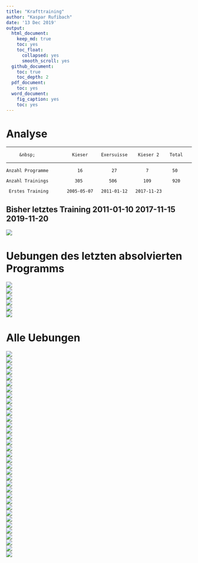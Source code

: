 ```yaml
---
title: "Krafttraining"
author: "Kaspar Rufibach"
date: '13 Dec 2019'
output:
  html_document:
    keep_md: true
    toc: yes
    toc_float:
      collapsed: yes
      smooth_scroll: yes
  github_document: 
    toc: true
    toc_depth: 2
  pdf_document:
    toc: yes
  word_document:
    fig_caption: yes
    toc: yes
---
```





# Analyse


------------------------------------------------------------------------
         &nbsp;              Kieser     Exersuisse    Kieser 2    Total 
------------------------- ------------ ------------ ------------ -------
    Anzahl Programme           16           27           7         50   

    Anzahl Trainings          305          506          109        920  

     Erstes Training       2005-05-07   2011-01-12   2017-11-23         

 Bisher letztes Training   2011-01-10   2017-11-15   2019-11-20         
------------------------------------------------------------------------


<img src="2_krafttraining_files/figure-html/unnamed-chunk-2-1.png" style="display: block; margin: auto;" />

# Uebungen des letzten absolvierten Programms

<img src="2_krafttraining_files/figure-html/unnamed-chunk-3-1.png" style="display: block; margin: auto;" /><img src="2_krafttraining_files/figure-html/unnamed-chunk-3-2.png" style="display: block; margin: auto;" /><img src="2_krafttraining_files/figure-html/unnamed-chunk-3-3.png" style="display: block; margin: auto;" /><img src="2_krafttraining_files/figure-html/unnamed-chunk-3-4.png" style="display: block; margin: auto;" /><img src="2_krafttraining_files/figure-html/unnamed-chunk-3-5.png" style="display: block; margin: auto;" /><img src="2_krafttraining_files/figure-html/unnamed-chunk-3-6.png" style="display: block; margin: auto;" />






# Alle Uebungen

<img src="2_krafttraining_files/figure-html/unnamed-chunk-4-1.png" style="display: block; margin: auto;" /><img src="2_krafttraining_files/figure-html/unnamed-chunk-4-2.png" style="display: block; margin: auto;" /><img src="2_krafttraining_files/figure-html/unnamed-chunk-4-3.png" style="display: block; margin: auto;" /><img src="2_krafttraining_files/figure-html/unnamed-chunk-4-4.png" style="display: block; margin: auto;" /><img src="2_krafttraining_files/figure-html/unnamed-chunk-4-5.png" style="display: block; margin: auto;" /><img src="2_krafttraining_files/figure-html/unnamed-chunk-4-6.png" style="display: block; margin: auto;" /><img src="2_krafttraining_files/figure-html/unnamed-chunk-4-7.png" style="display: block; margin: auto;" /><img src="2_krafttraining_files/figure-html/unnamed-chunk-4-8.png" style="display: block; margin: auto;" /><img src="2_krafttraining_files/figure-html/unnamed-chunk-4-9.png" style="display: block; margin: auto;" /><img src="2_krafttraining_files/figure-html/unnamed-chunk-4-10.png" style="display: block; margin: auto;" /><img src="2_krafttraining_files/figure-html/unnamed-chunk-4-11.png" style="display: block; margin: auto;" /><img src="2_krafttraining_files/figure-html/unnamed-chunk-4-12.png" style="display: block; margin: auto;" /><img src="2_krafttraining_files/figure-html/unnamed-chunk-4-13.png" style="display: block; margin: auto;" /><img src="2_krafttraining_files/figure-html/unnamed-chunk-4-14.png" style="display: block; margin: auto;" /><img src="2_krafttraining_files/figure-html/unnamed-chunk-4-15.png" style="display: block; margin: auto;" /><img src="2_krafttraining_files/figure-html/unnamed-chunk-4-16.png" style="display: block; margin: auto;" /><img src="2_krafttraining_files/figure-html/unnamed-chunk-4-17.png" style="display: block; margin: auto;" /><img src="2_krafttraining_files/figure-html/unnamed-chunk-4-18.png" style="display: block; margin: auto;" /><img src="2_krafttraining_files/figure-html/unnamed-chunk-4-19.png" style="display: block; margin: auto;" /><img src="2_krafttraining_files/figure-html/unnamed-chunk-4-20.png" style="display: block; margin: auto;" /><img src="2_krafttraining_files/figure-html/unnamed-chunk-4-21.png" style="display: block; margin: auto;" /><img src="2_krafttraining_files/figure-html/unnamed-chunk-4-22.png" style="display: block; margin: auto;" /><img src="2_krafttraining_files/figure-html/unnamed-chunk-4-23.png" style="display: block; margin: auto;" /><img src="2_krafttraining_files/figure-html/unnamed-chunk-4-24.png" style="display: block; margin: auto;" /><img src="2_krafttraining_files/figure-html/unnamed-chunk-4-25.png" style="display: block; margin: auto;" /><img src="2_krafttraining_files/figure-html/unnamed-chunk-4-26.png" style="display: block; margin: auto;" /><img src="2_krafttraining_files/figure-html/unnamed-chunk-4-27.png" style="display: block; margin: auto;" /><img src="2_krafttraining_files/figure-html/unnamed-chunk-4-28.png" style="display: block; margin: auto;" /><img src="2_krafttraining_files/figure-html/unnamed-chunk-4-29.png" style="display: block; margin: auto;" /><img src="2_krafttraining_files/figure-html/unnamed-chunk-4-30.png" style="display: block; margin: auto;" /><img src="2_krafttraining_files/figure-html/unnamed-chunk-4-31.png" style="display: block; margin: auto;" /><img src="2_krafttraining_files/figure-html/unnamed-chunk-4-32.png" style="display: block; margin: auto;" /><img src="2_krafttraining_files/figure-html/unnamed-chunk-4-33.png" style="display: block; margin: auto;" /><img src="2_krafttraining_files/figure-html/unnamed-chunk-4-34.png" style="display: block; margin: auto;" /><img src="2_krafttraining_files/figure-html/unnamed-chunk-4-35.png" style="display: block; margin: auto;" />






